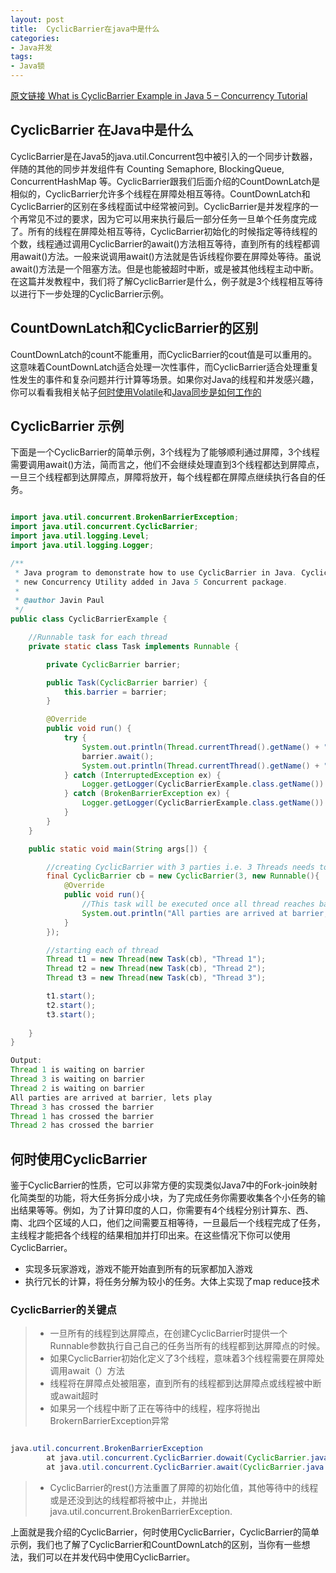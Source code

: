 ```yaml
---
layout: post
title:  CyclicBarrier在java中是什么
categories:
- Java并发
tags:
- Java锁
---
```


[原文链接 What is CyclicBarrier Example in Java 5 – Concurrency Tutorial](http://javarevisited.blogspot.com/2012/07/cyclicbarrier-example-java-5-concurrency-tutorial.html)

## CyclicBarrier 在Java中是什么

CyclicBarrier是在Java5的java.util.Concurrent包中被引入的一个同步计数器，伴随的其他的同步并发组件有 Counting Semaphore, BlockingQueue, ConcurrentHashMap 等。CyclicBarrier跟我们后面介绍的CountDownLatch是相似的，CyclicBarrier允许多个线程在屏障处相互等待。CountDownLatch和CyclicBarrier的区别在多线程面试中经常被问到。CyclicBarrier是并发程序的一个再常见不过的要求，因为它可以用来执行最后一部分任务一旦单个任务度完成了。所有的线程在屏障处相互等待，CyclicBarrier初始化的时候指定等待线程的个数，线程通过调用CyclicBarrier的await()方法相互等待，直到所有的线程都调用await()方法。一般来说调用await()方法就是告诉线程你要在屏障处等待。虽说await()方法是一个阻塞方法。但是也能被超时中断，或是被其他线程主动中断。在这篇并发教程中，我们将了解CyclicBarrier是什么，例子就是3个线程相互等待以进行下一步处理的CyclicBarrier示例。


## CountDownLatch和CyclicBarrier的区别

CountDownLatch的count不能重用，而CyclicBarrier的cout值是可以重用的。  
这意味着CountDownLatch适合处理一次性事件，而CyclicBarrier适合处理重复性发生的事件和复杂问题并行计算等场景。如果你对Java的线程和并发感兴趣，你可以看看我相关帖子[何时使用Volatile](http://javarevisited.blogspot.sg/2011/06/volatile-keyword-java-example-tutorial.html)和[Java同步是如何工作的](http://javarevisited.blogspot.sg/2011/04/synchronization-in-java-synchronized.html)

## CyclicBarrier 示例

下面是一个CyclicBarrier的简单示例，3个线程为了能够顺利通过屏障，3个线程需要调用await()方法，简而言之，他们不会继续处理直到3个线程都达到屏障点，一旦三个线程都到达屏障点，屏障将放开，每个线程都在屏障点继续执行各自的任务。

```java

import java.util.concurrent.BrokenBarrierException;
import java.util.concurrent.CyclicBarrier;
import java.util.logging.Level;
import java.util.logging.Logger;

/**
 * Java program to demonstrate how to use CyclicBarrier in Java. CyclicBarrier is a
 * new Concurrency Utility added in Java 5 Concurrent package.
 *
 * @author Javin Paul
 */
public class CyclicBarrierExample {

    //Runnable task for each thread
    private static class Task implements Runnable {

        private CyclicBarrier barrier;

        public Task(CyclicBarrier barrier) {
            this.barrier = barrier;
        }

        @Override
        public void run() {
            try {
                System.out.println(Thread.currentThread().getName() + " is waiting on barrier");
                barrier.await();
                System.out.println(Thread.currentThread().getName() + " has crossed the barrier");
            } catch (InterruptedException ex) {
                Logger.getLogger(CyclicBarrierExample.class.getName()).log(Level.SEVERE, null, ex);
            } catch (BrokenBarrierException ex) {
                Logger.getLogger(CyclicBarrierExample.class.getName()).log(Level.SEVERE, null, ex);
            }
        }
    }

    public static void main(String args[]) {

        //creating CyclicBarrier with 3 parties i.e. 3 Threads needs to call await()
        final CyclicBarrier cb = new CyclicBarrier(3, new Runnable(){
            @Override
            public void run(){
                //This task will be executed once all thread reaches barrier
                System.out.println("All parties are arrived at barrier, lets play");
            }
        });

        //starting each of thread
        Thread t1 = new Thread(new Task(cb), "Thread 1");
        Thread t2 = new Thread(new Task(cb), "Thread 2");
        Thread t3 = new Thread(new Task(cb), "Thread 3");

        t1.start();
        t2.start();
        t3.start();
      
    }
}

Output:
Thread 1 is waiting on barrier
Thread 3 is waiting on barrier
Thread 2 is waiting on barrier
All parties are arrived at barrier, lets play
Thread 3 has crossed the barrier
Thread 1 has crossed the barrier
Thread 2 has crossed the barrier

```

## 何时使用CyclicBarrier

鉴于CyclicBarrier的性质，它可以非常方便的实现类似Java7中的Fork-join映射 化简类型的功能，将大任务拆分成小块，为了完成任务你需要收集各个小任务的输出结果等等。例如，为了计算印度的人口，你需要有4个线程分别计算东、西、南、北四个区域的人口，他们之间需要互相等待，一旦最后一个线程完成了任务，主线程才能把各个线程的结果相加并打印出来。在这些情况下你可以使用CyclicBarrier。

- 实现多玩家游戏，游戏不能开始直到所有的玩家都加入游戏
- 执行冗长的计算，将任务分解为较小的任务。大体上实现了map reduce技术

### CyclicBarrier的关键点

> * 一旦所有的线程到达屏障点，在创建CyclicBarrier时提供一个Runnable参数执行自己自己的任务当所有的线程都到达屏障点的时候。
> * 如果CyclicBarrier初始化定义了3个线程，意味着3个线程需要在屏障处调用await（）方法
> * 线程将在屏障点处被阻塞，直到所有的线程都到达屏障点或线程被中断或await超时
> * 如果另一个线程中断了正在等待中的线程，程序将抛出BrokernBarrierException异常

```java

java.util.concurrent.BrokenBarrierException
        at java.util.concurrent.CyclicBarrier.dowait(CyclicBarrier.java:172)
        at java.util.concurrent.CyclicBarrier.await(CyclicBarrier.java:327)
```

> * CyclicBarrier的rest()方法重置了屏障的初始化值，其他等待中的线程或是还没到达的线程都将被中止，并抛出java.util.concurrent.BrokenBarrierException.


上面就是我介绍的CyclicBarrier，何时使用CyclicBarrier，CyclicBarrier的简单示例，我们也了解了CyclicBarrier和CountDownLatch的区别，当你有一些想法，我们可以在并发代码中使用CyclicBarrier。